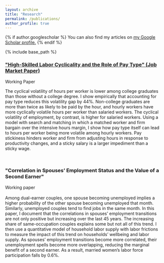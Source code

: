 ```yaml
---
layout: archive
title: "Research"
permalink: /publications/
author_profile: true
---
```


{% if author.googlescholar %}
  You can also find my articles on <u><a href="{{author.googlescholar}}">my Google Scholar profile</a>.</u>
{% endif %}

{% include base_path %}
 
### ["High-Skilled Labor Cyclicality and the Role of Pay Type" (Job Market Paper)](https://mattjbush.github.io/files/JMP.pdf "JMP")  
Working Paper

The cyclical volatility of hours per worker is lower among college graduates than those without a college degree. I show empirically that accounting for pay type reduces this volatility gap by 44%. Non-college graduates are more than twice as likely to be paid by the hour, and hourly workers have more cyclically volatile hours per worker than salaried workers. The cyclical volatility of employment, by contrast, is higher for salaried workers. Using a model with search and matching in which a matched worker and firm bargain over the intensive hours margin, I show how pay type itself can lead to hours per worker being more volatile among hourly workers. Pay stickiness hinders worker and firm from adjusting hours in response to productivity changes, and a sticky salary is a larger impediment than a sticky wage.
  
   
<br>      
      
<h3>"Correlation in Spouses’ Employment Status and the Value of a Second Earner"</h3>  
Working paper<br>
<br>
Among dual-earner couples, one spouse becoming unemployed implies a higher probability of the other spouse becoming unemployed that month. Similarly, unemployed couples tend to find jobs in the same month. In this paper, I document that the correlations in spouses’ employment transitions are not only positive but increasing over the last 45 years. The increasing share of same-occupation couples explains some but not all of this trend. I then use a quantitative model of household labor supply with labor frictions to measure the impact of this trend on households’ wellbeing and labor supply. As spouses’ employment transitions become more correlated, their unemployment spells become more overlapping, reducing the marginal benefit of a second earner. As a result, married women’s labor force participation falls by 0.6%.
